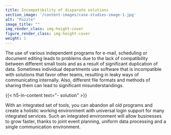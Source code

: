 ```yaml
---
title: Incompatibility of disparate solutions
section_image: '/content-images/case-studies-image-1.jpg'
alt: "Puzzle"
image_title: ""
img_render_class: img-height-cover
figure_render_class: img-height-cover
weight: 1
---
```


The use of various independent programs for e-mail, scheduling or document editing leads to problems due to the lack of
compatibility between different small tools and as a result of significant duplication of data. Sometimes individual
departments use software that is incompatible with solutions that favor other teams, resulting in leaky ways of
communicating internally. Also, different file formats and methods of sharing them can lead to significant
misunderstandings.

{{< h5-in-content text="- solution" >}}

With an integrated set of tools, you can abandon all old programs and create a holistic working environment with
universal login support for many integrated services. Such an integrated environment will allow businesses to grow
faster, thanks to joint event planning, uniform data processing and a single communication environment.
